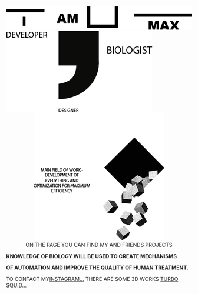 <p align="center">
  <img src="https://github.com/MaxBezs/MaxBezs/blob/main/headmain.png" alt="I AM MAX">
  <img align="left" src="https://github.com/MaxBezs/MaxBezs/blob/main/mainsphere.png" alt="My sphere">
  <img src="https://github.com/MaxBezs/MaxBezs/blob/main/mainidea.png" alt="The main Ideas">
  <br/>
  ON THE PAGE YOU CAN FIND MY AND FRIENDS PROJECTS
</p>

__KNOWLEDGE OF BIOLOGY WILL BE USED TO CREATE MECHANISMS__<br/>

__OF AUTOMATION AND IMPROVE THE QUALITY OF HUMAN TREATMENT.__

TO CONTACT MY<a href="https://www.instagram.com/max_bezs/">INSTAGRAM…</a> 
THERE ARE SOME 3D WORKS <a href="https://www.turbosquid.com/ru/Search/Artists/Max_Bezs">TURBO SQUID…</a> 
